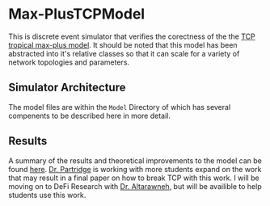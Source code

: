 # Max-PlusTCPModel


This is discrete event simulator that verifies the corectness of the the [TCP tropical max-plus model](https://github.com/0xJepsen/Max-PlusTCPModel/blob/master/Papers/Refrences/TCPMaxPlus.pdf). It should be noted that this model has been abstracted into it's relative classes so that it can scale for a variety of network topologies and parameters. 

## Simulator Architecture

The model files are within the `Model` Directory of which has several compenents to be described here in more detail.


## Results

A summary of the results and theoretical improvements to the model can be found [here](https://github.com/0xJepsen/Max-PlusTCPModel/blob/master/Modeling_TCP_Congestion_with_Tropical_Algebra.pdf). [Dr. Partridge](https://scholar.google.com/citations?user=f-E5nFEAAAAJ&hl=en&oi=ao) is working with more students expand on the work that may result in a final paper on how to break TCP with this work. I will be moving on to DeFi Research with [Dr. Altarawneh](https://scholar.google.com/citations?user=CfjaUOsAAAAJ&hl=en), but will be availible to help students use this work. 
